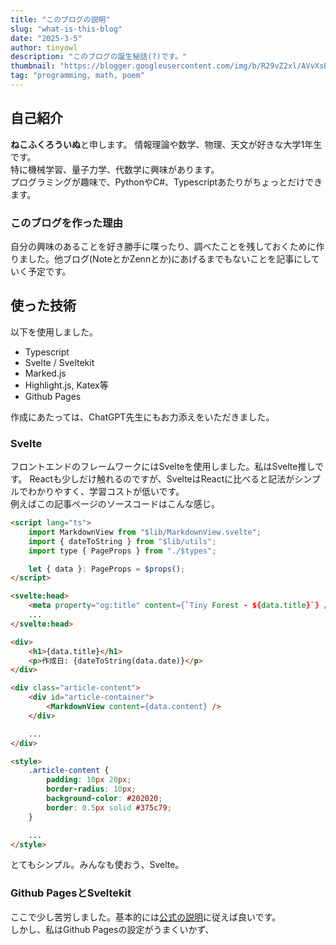 ```yaml
---
title: "このブログの説明"
slug: "what-is-this-blog"
date: "2025-3-5"
author: tinyowl
description: "このブログの誕生秘話(?)です。"
thumbnail: "https://blogger.googleusercontent.com/img/b/R29vZ2xl/AVvXsEgv6HbVj84Ii-iHFz3DWjFdZ6VSDFiopTyx6HcjKKbg62xoJCWjO1g_3EIHl7MLzExMe0si90liMXu0jbSJiUJOJdLGYO7R-bqqKeXFO7ofD4RFpFbtnq29Tvj0aFWis-pMaw662DX36WF4m_c9lLYF-u76DBMHqMN3MYLRyp4AEHaO3JPu59CWVu4V62Nr/s400/kodai_magdeburg_unicorn_kaseki.png"
tag: "programming, math, poem"
---
```

## 自己紹介
**ねこふくろういぬ**と申します。
情報理論や数学、物理、天文が好きな大学1年生です。   
特に機械学習、量子力学、代数学に興味があります。   
プログラミングが趣味で、PythonやC#、Typescriptあたりがちょっとだけできます。
### このブログを作った理由
自分の興味のあることを好き勝手に喋ったり、調べたことを残しておくために作りました。他ブログ(NoteとかZennとか)にあげるまでもないことを記事にしていく予定です。
## 使った技術
以下を使用しました。
- Typescript
- Svelte / Sveltekit
- Marked.js
- Highlight.js, Katex等
- Github Pages

作成にあたっては、ChatGPT先生にもお力添えをいただきました。
### Svelte
フロントエンドのフレームワークにはSvelteを使用しました。私はSvelte推しです。
Reactも少しだけ触れるのですが、SvelteはReactに比べると記法がシンプルでわかりやすく、学習コストが低いです。  
例えばこの記事ページのソースコードはこんな感じ。
```html
<script lang="ts">
	import MarkdownView from "$lib/MarkdownView.svelte";
	import { dateToString } from "$lib/utils";
	import type { PageProps } from "./$types";

	let { data }: PageProps = $props();
</script>

<svelte:head>
	<meta property="og:title" content={`Tiny Forest - ${data.title}`} />
	...
</svelte:head>

<div>
	<h1>{data.title}</h1>
	<p>作成日: {dateToString(data.date)}</p>
</div>

<div class="article-content">
	<div id="article-container">
		<MarkdownView content={data.content} />
	</div>

	...
</div>

<style>
	.article-content {
		padding: 10px 20px;
		border-radius: 10px;
		background-color: #202020;
		border: 0.5px solid #375c79;
	}

	...
</style>
```
とてもシンプル。みんなも使おう、Svelte。

### Github PagesとSveltekit
ここで少し苦労しました。基本的には[公式の説明](https://svelte.jp/docs/kit/adapter-static)に従えば良いです。   
しかし、私はGithub Pagesの設定がうまくいかず、
